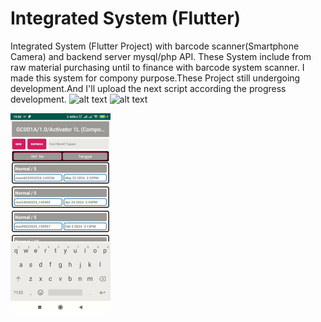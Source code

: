 # Integrated System (Flutter)

Integrated System (Flutter Project) with barcode scanner(Smartphone Camera) and backend server mysql/php API. These System include from raw material purchasing until to finance with barcode system scanner. I made this system for compony purpose.These Project still undergoing development.And I'll upload the next script according the progress development.
![alt text](https://github.com/irawanmurjayanto/integratedsystem-flutter-.git/blob/main/imagesrdm/login.gif?raw=true)
![alt text](https://github.com/irawanmurjayanto/integratedsystem-flutter-.git/blob/main/imagesrdm/mainmenu.gif?raw=true)

![alt text](https://github.com/irawanmurjayanto/Barcode-Inventory/blob/main/pictme/pict2.gif?raw=true)
